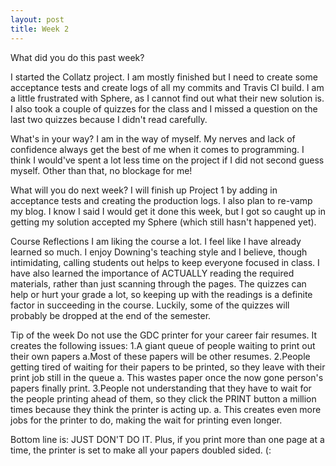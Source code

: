 ```yaml
---
layout: post
title: Week 2
---
```


What did you do this past week?

  I started the Collatz project. I am mostly finished but I need to create some acceptance tests and create logs of all my commits and Travis CI build. I am a little frustrated with Sphere, as I cannot find out what their new solution is. I also took a couple of quizzes for the class and I missed a question on the last two quizzes because I didn't read carefully.

What's in your way?
  I am in the way of myself. My nerves and lack of confidence always get the best of me when it comes to programming. I think I would've spent a lot less time on the project if I did not second guess myself. Other than that, no blockage for me!

What will you do next week?
  I will finish up Project 1 by adding in acceptance tests and creating the production logs. I also plan to re-vamp my blog. I know I said I would get it done this week, but I got so caught up in getting my solution accepted my Sphere (which still hasn't happened yet).
  
Course Reflections
I am liking the course a lot. I feel like I have already learned so much. I enjoy Downing's teaching style and I believe, though intimidating, calling students out helps to keep everyone focused in class. I have also learned the importance of ACTUALLY reading the required materials, rather than just scanning through the pages. The quizzes can help or hurt your grade a lot, so keeping up with the readings is a definite factor in succeeding in the course. Luckily, some of the quizzes will probably be dropped at the end of the semester. 

Tip of the week
Do not use the GDC printer for your career fair resumes. It creates the following issues:
  1.A giant queue of people waiting to print out their own papers
    a.Most of these papers will be other resumes.
  2.People getting tired of waiting for their papers to be printed, so they leave with their print job still in the queue
    a. This wastes paper once the now gone person's papers finally print.
  3.People not understanding that they have to wait for the people printing ahead of them, so they click the PRINT button a million     times because they think the printer is acting up.
    a. This creates even more jobs for the printer to do, making the wait for printing even longer.
    
Bottom line is: JUST DON'T DO IT. Plus, if you print more than one page at a time, the printer is set to make all your papers doubled sided. (:
